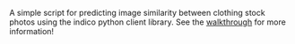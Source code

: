 A simple script for predicting image similarity between clothing stock photos using the indico python client library. See the [walkthrough](https://indico.io/blog/clothing-similarity-how-a-program-is-more-fashionable-than-me/) for more information!
